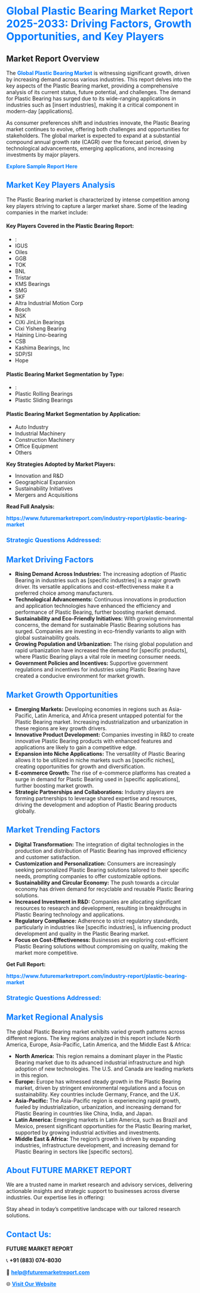 <h1 style="color: #007BFF;">Global Plastic Bearing Market Report 2025-2033: Driving Factors, Growth Opportunities, and Key Players</h1>

<section id="overview">
<h2>Market Report Overview</h2>
<p>The <a href="https://www.futuremarketreport.com/industry-report/plastic-bearing-market" style="color: #007BFF; text-decoration: none;"><strong>Global Plastic Bearing Market</strong></a> is witnessing significant growth, driven by increasing demand across various industries. This report delves into the key aspects of the Plastic Bearing market, providing a comprehensive analysis of its current status, future potential, and challenges. The demand for Plastic Bearing has surged due to its wide-ranging applications in industries such as [insert industries], making it a critical component in modern-day [applications].</p>
<p>As consumer preferences shift and industries innovate, the Plastic Bearing market continues to evolve, offering both challenges and opportunities for stakeholders. The global market is expected to expand at a substantial compound annual growth rate (CAGR) over the forecast period, driven by technological advancements, emerging applications, and increasing investments by major players.</p>
</section>

<section id="overview">
<p><a href="https://www.futuremarketreport.com/request-sample/reportId=102089" style="color: #007BFF; text-decoration: none;"><strong>Explore Sample Report Here</strong></a></p>
</section>

<section id="key-players">
<h2 style="color: #007BFF;">Market Key Players Analysis</h2>
<p>The Plastic Bearing market is characterized by intense competition among key players striving to capture a larger market share. Some of the leading companies in the market include:</p>
<h4>Key Players Covered in the Plastic Bearing Report:</h4>
<ul><li>:</li><li>IGUS</li><li>Oiles</li><li>GGB</li><li>TOK</li><li>BNL</li><li>Tristar</li><li>KMS Bearings</li><li>SMG</li><li>SKF</li><li>Altra Industrial Motion Corp</li><li>Bosch</li><li>NSK</li><li>CiXi JinLin Bearings</li><li>Cixi Yisheng Bearing</li><li>Haining Lino-bearing</li><li>CSB</li><li>Kashima Bearings, Inc</li><li>SDP/SI</li><li>Hope</li></ul>
<h4>Plastic Bearing Market Segmentation by Type:</h4>
<ul><li>:</li><li>Plastic Rolling Bearings</li><li>Plastic Sliding Bearings</li></ul>

<h4>Plastic Bearing Market Segmentation by Application:</h4>
<ul><li>Auto Industry</li><li>Industrial Machinery</li><li>Construction Machinery</li><li>Office Equipment</li><li>Others</li></ul>
<p><strong>Key Strategies Adopted by Market Players:</strong></p>
<ul>
<li>Innovation and R&D</li>
<li>Geographical Expansion</li>
<li>Sustainability Initiatives</li>
<li>Mergers and Acquisitions</li>
</ul>
</section>

<section>
<p><strong>Read Full Analysis: </strong></p><a href="https://www.futuremarketreport.com/industry-report/plastic-bearing-market" style="color: #007BFF; text-decoration: none;"><strong>https://www.futuremarketreport.com/industry-report/plastic-bearing-market</strong></a>
<h3 style="color: #007BFF;">Strategic Questions Addressed:</h3>
</section>

<section id="driving-factors">
<h2 style="color: #007BFF;">Market Driving Factors</h2>
<ul>
<li><strong>Rising Demand Across Industries:</strong> The increasing adoption of Plastic Bearing in industries such as [specific industries] is a major growth driver. Its versatile applications and cost-effectiveness make it a preferred choice among manufacturers.</li>
<li><strong>Technological Advancements:</strong> Continuous innovations in production and application technologies have enhanced the efficiency and performance of Plastic Bearing, further boosting market demand.</li>
<li><strong>Sustainability and Eco-Friendly Initiatives:</strong> With growing environmental concerns, the demand for sustainable Plastic Bearing solutions has surged. Companies are investing in eco-friendly variants to align with global sustainability goals.</li>
<li><strong>Growing Population and Urbanization:</strong> The rising global population and rapid urbanization have increased the demand for [specific products], where Plastic Bearing plays a vital role in meeting consumer needs.</li>
<li><strong>Government Policies and Incentives:</strong> Supportive government regulations and incentives for industries using Plastic Bearing have created a conducive environment for market growth.</li>
</ul>
</section>

<section id="growth-opportunities">
<h2 style="color: #007BFF;">Market Growth Opportunities</h2>
<ul>
<li><strong>Emerging Markets:</strong> Developing economies in regions such as Asia-Pacific, Latin America, and Africa present untapped potential for the Plastic Bearing market. Increasing industrialization and urbanization in these regions are key growth drivers.</li>
<li><strong>Innovative Product Development:</strong> Companies investing in R&D to create innovative Plastic Bearing products with enhanced features and applications are likely to gain a competitive edge.</li>
<li><strong>Expansion into Niche Applications:</strong> The versatility of Plastic Bearing allows it to be utilized in niche markets such as [specific niches], creating opportunities for growth and diversification.</li>
<li><strong>E-commerce Growth:</strong> The rise of e-commerce platforms has created a surge in demand for Plastic Bearing used in [specific applications], further boosting market growth.</li>
<li><strong>Strategic Partnerships and Collaborations:</strong> Industry players are forming partnerships to leverage shared expertise and resources, driving the development and adoption of Plastic Bearing products globally.</li>
</ul>
</section>

<section id="trending-factors">
<h2 style="color: #007BFF;">Market Trending Factors</h2>
<ul>
<li><strong>Digital Transformation:</strong> The integration of digital technologies in the production and distribution of Plastic Bearing has improved efficiency and customer satisfaction.</li>
<li><strong>Customization and Personalization:</strong> Consumers are increasingly seeking personalized Plastic Bearing solutions tailored to their specific needs, prompting companies to offer customizable options.</li>
<li><strong>Sustainability and Circular Economy:</strong> The push towards a circular economy has driven demand for recyclable and reusable Plastic Bearing solutions.</li>
<li><strong>Increased Investment in R&D:</strong> Companies are allocating significant resources to research and development, resulting in breakthroughs in Plastic Bearing technology and applications.</li>
<li><strong>Regulatory Compliance:</strong> Adherence to strict regulatory standards, particularly in industries like [specific industries], is influencing product development and quality in the Plastic Bearing market.</li>
<li><strong>Focus on Cost-Effectiveness:</strong> Businesses are exploring cost-efficient Plastic Bearing solutions without compromising on quality, making the market more competitive.</li>
</ul>
</section>

<section>
<p><strong>Get Full Report: </strong></p><a href="https://www.futuremarketreport.com/industry-report/plastic-bearing-market" style="color: #007BFF; text-decoration: none;"><strong>https://www.futuremarketreport.com/industry-report/plastic-bearing-market</strong></a>
<h3 style="color: #007BFF;">Strategic Questions Addressed:</h3>
</section>


<section id="regional-analysis">
<h2 style="color: #007BFF;">Market Regional Analysis</h2>
<p>The global Plastic Bearing market exhibits varied growth patterns across different regions. The key regions analyzed in this report include North America, Europe, Asia-Pacific, Latin America, and the Middle East & Africa:</p>
<ul>
<li><strong>North America:</strong> This region remains a dominant player in the Plastic Bearing market due to its advanced industrial infrastructure and high adoption of new technologies. The U.S. and Canada are leading markets in this region.</li>
<li><strong>Europe:</strong> Europe has witnessed steady growth in the Plastic Bearing market, driven by stringent environmental regulations and a focus on sustainability. Key countries include Germany, France, and the U.K.</li>
<li><strong>Asia-Pacific:</strong> The Asia-Pacific region is experiencing rapid growth, fueled by industrialization, urbanization, and increasing demand for Plastic Bearing in countries like China, India, and Japan.</li>
<li><strong>Latin America:</strong> Emerging markets in Latin America, such as Brazil and Mexico, present significant opportunities for the Plastic Bearing market, supported by growing industrial activities and investments.</li>
<li><strong>Middle East & Africa:</strong> The region’s growth is driven by expanding industries, infrastructure development, and increasing demand for Plastic Bearing in sectors like [specific sectors].</li>
</ul>
</section>

<footer>
<h2 style="color: #007BFF;">About FUTURE MARKET REPORT</h2>
<p>We are a trusted name in market research and advisory services, delivering actionable insights and strategic support to businesses across diverse industries. Our expertise lies in offering:</p>

<p>Stay ahead in today’s competitive landscape with our tailored research solutions.</p>

<h2 style="color: #007BFF;">Contact Us:</h2>
<p><strong>FUTURE MARKET REPORT</strong></p>
<p>📞 <strong>+91 (883) 074-8030</strong></p>
<p>📧 <strong><a href="mailto:help@futuremarketreport.com" style="color: #007BFF;">help@futuremarketreport.com</a></strong></p>
<p>🌐 <strong><a href="https://www.futuremarketreport.com/" style="color: #007BFF;">Visit Our Website</a></strong></p>
</footer>